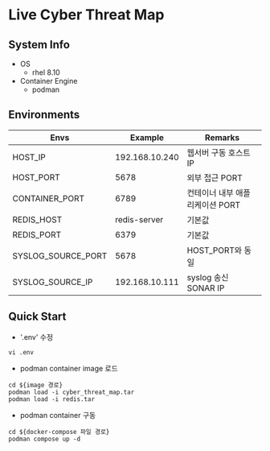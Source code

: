 # Live Cyber Threat Map

## System Info

- OS
  - rhel 8.10
- Container Engine
  - podman

## Environments

 Envs | Example | Remarks
---------|----------|---------
 HOST_IP | 192.168.10.240 | 웹서버 구동 호스트 IP
 HOST_PORT | 5678 | 외부 접근 PORT
 CONTAINER_PORT | 6789 | 컨테이너 내부 애플리케이션 PORT
 REDIS_HOST | redis-server | 기본값
 REDIS_PORT | 6379 | 기본값
 SYSLOG_SOURCE_PORT | 5678 | HOST_PORT와 동일
 SYSLOG_SOURCE_IP | 192.168.10.111 | syslog 송신 SONAR IP

## Quick Start

- '.env' 수정

```shell
vi .env
```

- podman container image 로드

```shell
cd ${image 경로}
podman load -i cyber_threat_map.tar
podman load -i redis.tar
```

- podman container 구동

```shell
cd ${docker-compose 파일 경로}
podman compose up -d
```

